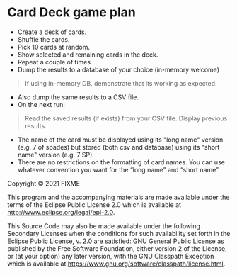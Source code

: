 # Card Deck game plan

* Create a deck of cards. 
* Shuffle the cards. 
* Pick 10 cards at random. 
* Show selected and remaining cards in the deck. 
* Repeat a couple of times 
* Dump the results to a database of your choice (in-memory welcome)
> If using in-memory DB, demonstrate that its working as expected.
* Also dump the same results to a CSV file.
* On the next run: 
> Read the saved results (if exists) from your CSV file. 
> Display previous results.
* The name of the card must be displayed using its "long name" version (e.g. 7 of spades) but stored (both csv and database) using its "short name" version (e.g. 7 SP). 
* There are no restrictions on the formatting of card names. You can use whatever convention you want for the “long name” and “short name”. 


Copyright © 2021 FIXME

This program and the accompanying materials are made available under the
terms of the Eclipse Public License 2.0 which is available at
http://www.eclipse.org/legal/epl-2.0.

This Source Code may also be made available under the following Secondary
Licenses when the conditions for such availability set forth in the Eclipse
Public License, v. 2.0 are satisfied: GNU General Public License as published by
the Free Software Foundation, either version 2 of the License, or (at your
option) any later version, with the GNU Classpath Exception which is available
at https://www.gnu.org/software/classpath/license.html.
